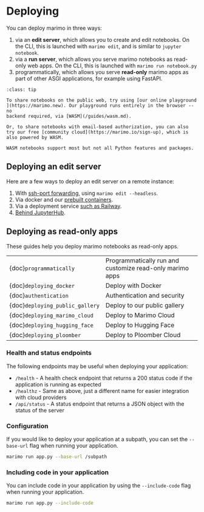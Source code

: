 # Deploying

You can deploy marimo in three ways:

1. via an **edit server**, which allows you to create and edit notebooks. On
   the CLI, this is launched with `marimo edit`, and is similar to `jupyter notebook`.
2. via a **run server**, which allows you serve marimo notebooks as read-only
   web apps. On the CLI, this is launched with `marimo run notebook.py`
3. programmatically, which allows you serve **read-only** marimo apps
   as part of other ASGI applications, for example using FastAPI.

```{admonition} Sharing lightweight notebooks on the web
:class: tip

To share notebooks on the public web, try using [our online playground
](https://marimo.new). Our playground runs entirely in the browser -- no
backend required, via [WASM](/guides/wasm.md).

Or, to share notebooks with email-based authorization, you can also
try our free [community cloud](https://marimo.io/sign-up), which is
also powered by WASM.

WASM notebooks support most but not all Python features and packages.
```

## Deploying an edit server

Here are a few ways to deploy an edit server on a remote instance:

1. With [ssh-port forwarding](/faq.md#faq-remote), using `marimo edit --headless`.
2. Via docker and our [prebuilt containers](/guides/prebuilt_containers.md).
3. Via a deployment service [such as Railway](/guides/deploying/deploying_railway.md).
4. [Behind JupyterHub](/faq.md#faq-jupyter-hub).

## Deploying as read-only apps

These guides help you deploy marimo notebooks as read-only apps.

|                                 |                                                          |
| :------------------------------ | :------------------------------------------------------- |
| {doc}`programmatically`         | Programmatically run and customize read-only marimo apps |
| {doc}`deploying_docker`         | Deploy with Docker                                       |
| {doc}`authentication`           | Authentication and security                              |
| {doc}`deploying_public_gallery` | Deploy to our public gallery                             |
| {doc}`deploying_marimo_cloud`   | Deploy to Marimo Cloud                                   |
| {doc}`deploying_hugging_face`   | Deploy to Hugging Face                                   |
| {doc}`deploying_ploomber`       | Deploy to Ploomber Cloud                                 |

### Health and status endpoints

The following endpoints may be useful when deploying your application:

- `/health` - A health check endpoint that returns a 200 status code if the application is running as expected
- `/healthz` - Same as above, just a different name for easier integration with cloud providers
- `/api/status` - A status endpoint that returns a JSON object with the status of the server

### Configuration

If you would like to deploy your application at a subpath, you can set the `--base-url` flag when running your application.

```bash
marimo run app.py --base-url /subpath
```

### Including code in your application

You can include code in your application by using the `--include-code` flag when running your application.

```bash
marimo run app.py --include-code
```

